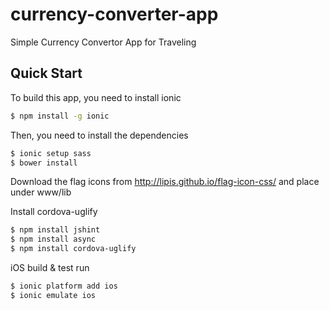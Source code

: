 # currency-converter-app
Simple Currency Convertor App for Traveling

## Quick Start

To build this app, you need to install ionic

```bash
$ npm install -g ionic
```

Then, you need to install the dependencies

```bash
$ ionic setup sass
$ bower install
```

Download the flag icons from http://lipis.github.io/flag-icon-css/
and place under www/lib

Install cordova-uglify
```bash
$ npm install jshint
$ npm install async
$ npm install cordova-uglify
```

iOS build & test run

```bash
$ ionic platform add ios
$ ionic emulate ios
```